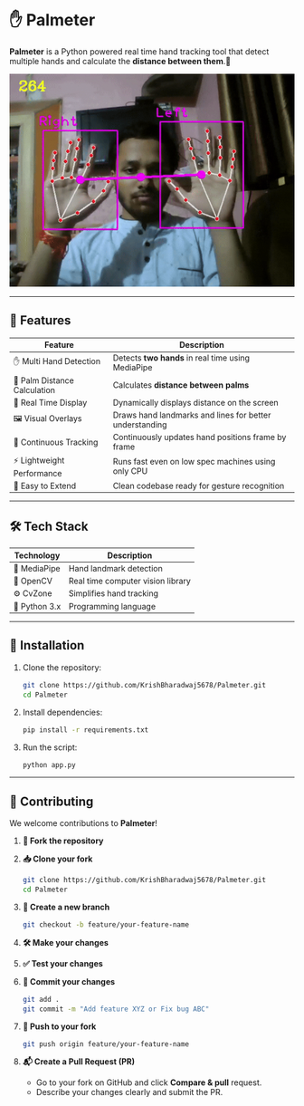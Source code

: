 # ✋ Palmeter

**Palmeter** is a Python powered real time hand tracking tool that detect multiple hands and calculate the **distance between them**.📏

![PalmeterDemo](https://github.com/KrishBharadwaj5678/Palmeter/raw/main/PalmeterDemo.png)

---

## 🌟 Features

| Feature                          | Description                                                                 |
|----------------------------------|-----------------------------------------------------------------------------|
| ✋ Multi Hand Detection           | Detects **two hands** in real time using MediaPipe                          |
| 📏 Palm Distance Calculation     | Calculates **distance between palms**                                       |
| 🎯 Real Time Display             | Dynamically displays distance on the screen                                |
| 🖼️ Visual Overlays               | Draws hand landmarks and lines for better understanding                    |
| 🔁 Continuous Tracking           | Continuously updates hand positions frame by frame                         |
| ⚡ Lightweight Performance       | Runs fast even on low spec machines using only CPU                         |
| 🧪 Easy to Extend                | Clean codebase ready for gesture recognition                               |

---


## 🛠️ Tech Stack

| Technology         | Description                                                         |
| ------------------ | ------------------------------------------------------------------- | 
| 🧠 MediaPipe       | Hand landmark detection                                             | 
| 🎥 OpenCV          | Real time computer vision library                                   | 
| ⚙️ CvZone          | Simplifies hand tracking                                            |
| 🐍 Python 3.x      | Programming language                                                | 

---

## 🚀 Installation

1. Clone the repository:
   ```bash
   git clone https://github.com/KrishBharadwaj5678/Palmeter.git
   cd Palmeter
   ````

2. Install dependencies:

   ```bash
   pip install -r requirements.txt
   ```

3. Run the script:

   ```bash
   python app.py
   ```

---

## 🤝 Contributing

We welcome contributions to **Palmeter**!

1. **🍴 Fork the repository**

2. **📥 Clone your fork**

   ```bash
   git clone https://github.com/KrishBharadwaj5678/Palmeter.git
   cd Palmeter
   ```

3. **🌿 Create a new branch**

   ```bash
   git checkout -b feature/your-feature-name
   ```

4. **🛠️ Make your changes**

5. **✅ Test your changes**

6. **💾 Commit your changes**

   ```bash
   git add .
   git commit -m "Add feature XYZ or Fix bug ABC"
   ```

7. **🚀 Push to your fork**

   ```bash
   git push origin feature/your-feature-name
   ```

8. **📬 Create a Pull Request (PR)**
    - Go to your fork on GitHub and click **Compare & pull** request.
    - Describe your changes clearly and submit the PR.
